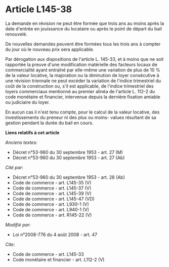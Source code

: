 # Article L145-38

La demande en révision ne peut être formée que trois ans au moins après la date d'entrée en jouissance du locataire ou après
le point de départ du bail renouvelé. 

De nouvelles demandes peuvent être formées tous les trois ans à compter du jour où le nouveau prix sera applicable. 

Par dérogation aux dispositions de l'article L. 145-33, et à moins que ne soit rapportée la preuve d'une modification
matérielle des facteurs locaux de commercialité ayant entraîné par elle-même une variation de plus de 10 % de la valeur
locative, la majoration ou la diminution de loyer consécutive à une révision triennale ne peut excéder la variation de
l'indice trimestriel du coût de la construction ou, s'il est applicable, de l'indice trimestriel des loyers commerciaux
mentionné au premier alinéa de l'article L. 112-2 du code monétaire et financier, intervenue depuis la dernière fixation
amiable ou judiciaire du loyer. 

En aucun cas il n'est tenu compte, pour le calcul de la valeur locative, des investissements du preneur ni des plus ou moins-
values résultant de sa gestion pendant la durée du bail en cours.

**Liens relatifs à cet article**

_Anciens textes_:

  - Décret n°53-960 du 30 septembre 1953 - art. 27 (M)
  - Décret n°53-960 du 30 septembre 1953 - art. 27 (Ab)

_Cité par_:

  - Décret n°53-960 du 30 septembre 1953 - art. 28 (Ab)
  - Code de commerce - art. L145-35 (V)
  - Code de commerce - art. L145-37 (V)
  - Code de commerce - art. L145-39 (V)
  - Code de commerce - art. L145-47 (VD)
  - Code de commerce - art. L930-1 (V)
  - Code de commerce - art. L940-1 (V)
  - Code de commerce - art. R145-22 (V)

_Modifié par_:

  - Loi n°2008-776 du 4 août 2008 - art. 47

_Cite_:

  - Code de commerce - art. L145-33
  - Code monétaire et financier - art. L112-2 (V)
